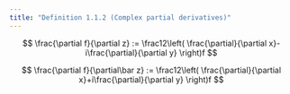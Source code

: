 ```yaml
---
title: "Definition 1.1.2 (Complex partial derivatives)"
---
```


$$
\frac{\partial f}{\partial z} :=
\frac12\left(
\frac{\partial}{\partial x}-i\frac{\partial}{\partial y}
\right)f
$$

$$
\frac{\partial f}{\partial\bar z} :=
\frac12\left(
\frac{\partial}{\partial x}+i\frac{\partial}{\partial y}
\right)f
$$
